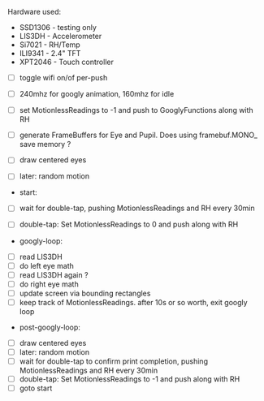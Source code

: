Hardware used:
* SSD1306 - testing only
* LIS3DH  - Accelerometer
* Si7021  - RH/Temp
* ILI9341 - 2.4" TFT
* XPT2046 - Touch controller

-[ ] toggle wifi on/of per-push
-[ ] 240mhz for googly animation, 160mhz for idle

-[ ] set MotionlessReadings to -1 and push to GooglyFunctions along with RH

-[ ] generate FrameBuffers for Eye and Pupil.  Does using framebuf.MONO_ save memory ?

-[ ] draw centered eyes
-[ ]   later: random motion

* start:

-[ ] wait for double-tap, pushing MotionlessReadings and RH every 30min

-[ ] double-tap: Set MotionlessReadings to 0 and push along with RH

* googly-loop:
-[ ]  read LIS3DH
-[ ]  do left eye math
-[ ]  read LIS3DH again ?
-[ ]  do right eye math
-[ ]  update screen via bounding rectangles
-[ ]  keep track of MotionlessReadings.  after 10s or so worth, exit googly loop

* post-googly-loop:

-[ ] draw centered eyes
-[ ]   later: random motion
-[ ] wait for double-tap to confirm print completion, pushing MotionlessReadings and RH every 30min
-[ ] double-tap: Set MotionlessReadings to -1 and push along with RH
-[ ] goto start
